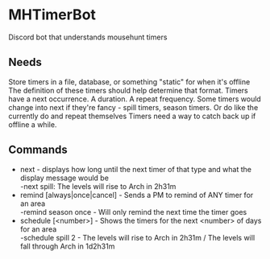 # MHTimerBot
Discord bot that understands mousehunt timers

## Needs
Store timers in a file, database, or something "static" for when it's offline
The definition of these timers should help determine that format.
Timers have a next occurrence. A duration. A repeat frequency. Some timers would change into next if they're fancy - spill timers, season timers. Or do like the currently do and repeat themselves
Timers need a way to catch back up if offline a while.

## Commands

* next <area> - displays how long until the next timer of that type and what the display message would be  
  -next spill: The levels will rise to Arch in 2h31m  
* remind <area> [always|once|cancel] - Sends a PM to remind of ANY timer for an area  
  -remind season once - Will only remind the next time the timer goes  
* schedule <area> [\<number\>] - Shows the timers for the next \<number\> of days for an area  
  -schedule spill 2 - The levels will rise to Arch in 2h31m / The levels will fall through Arch in 1d2h31m
  
